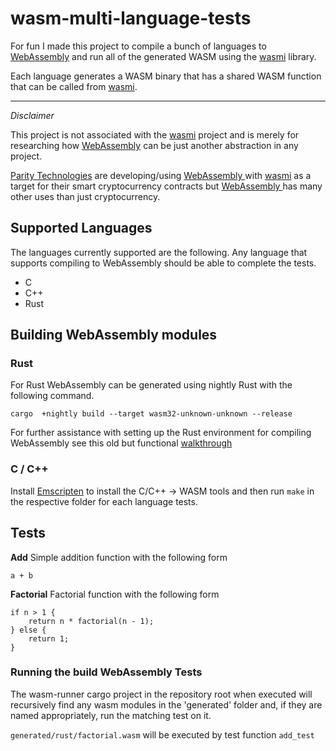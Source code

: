 # wasm-multi-language-tests

For fun I made this project to compile a bunch of languages to [WebAssembly](https://webassembly.org/) and run all of the generated WASM using the [wasmi](https://github.com/paritytech/wasmi) library.

Each language generates a WASM binary that has a shared WASM function that can be called from [wasmi](https://github.com/paritytech/wasmi).

---

*Disclaimer* 

This project is not associated with the [wasmi](https://github.com/paritytech/wasmi) project and is merely for researching how [WebAssembly](https://webassembly.org/) can be just another abstraction in any project. 

[Parity Technologies](https://github.com/paritytech) are developing/using [WebAssembly ](https://webassembly.org/)with [wasmi](https://github.com/paritytech/wasmi) as a target for their smart cryptocurrency contracts but [WebAssembly ](https://webassembly.org/)has many other uses than just cryptocurrency.

## Supported Languages

The languages currently supported are the following. Any language that supports compiling to WebAssembly should be able to complete the tests.

- C
- C++
- Rust

## Building WebAssembly modules

### Rust

For Rust WebAssembly can be generated using nightly Rust with the following command.

```
cargo  +nightly build --target wasm32-unknown-unknown --release
```

For further assistance with setting up the Rust environment for compiling WebAssembly see this old but functional [walkthrough](https://www.hellorust.com/setup/wasm-target/) 


### C / C++

Install [Emscripten](https://kripken.github.io/emscripten-site/docs/getting_started/downloads.html) to install the C/C++ -> WASM tools and then run `make` in the respective folder for each language tests.

## Tests

**Add** 
Simple addition function with the following form
``` pseudocode 
a + b 
```
**Factorial**
Factorial function with the following form
``` pseudocode
if n > 1 {
	return n * factorial(n - 1);
} else {
	return 1;
} 
```

### Running the build WebAssembly Tests

The wasm-runner cargo project in the repository root when executed will recursively find any wasm modules in the 'generated' folder and, if they are named appropriately, run the matching test on it.

`generated/rust/factorial.wasm` will be executed by test function `add_test`